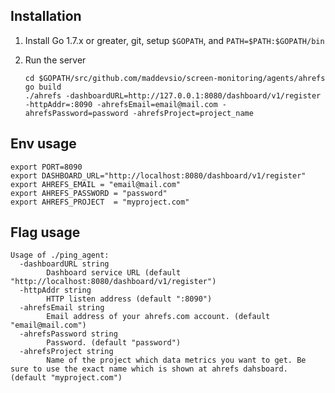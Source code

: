 ## Installation

1. Install Go 1.7.x or greater, git, setup `$GOPATH`, and `PATH=$PATH:$GOPATH/bin`

2. Run the server
    ```
    cd $GOPATH/src/github.com/maddevsio/screen-monitoring/agents/ahrefs
    go build
    ./ahrefs -dashboardURL=http://127.0.0.1:8080/dashboard/v1/register -httpAddr=:8090 -ahrefsEmail=email@mail.com -ahrefsPassword=password -ahrefsProject=project_name
    ```

## Env usage
``` 
export PORT=8090
export DASHBOARD_URL="http://localhost:8080/dashboard/v1/register"
export AHREFS_EMAIL = "email@mail.com"
export AHREFS_PASSWORD = "password"
export AHREFS_PROJECT  = "myproject.com"
```

## Flag usage
```
Usage of ./ping_agent:
  -dashboardURL string
       	Dashboard service URL (default "http://localhost:8080/dashboard/v1/register")
  -httpAddr string
       	HTTP listen address (default ":8090")
  -ahrefsEmail string
       	Email address of your ahrefs.com account. (default "email@mail.com")
  -ahrefsPassword string
       	Password. (default "password")
  -ahrefsProject string
       	Name of the project which data metrics you want to get. Be sure to use the exact name which is shown at ahrefs dahsboard. (default "myproject.com")

```
